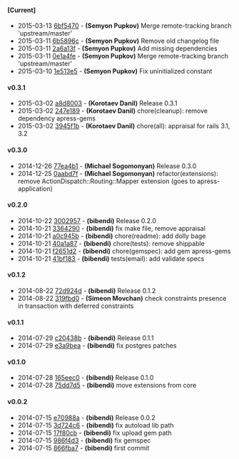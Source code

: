 
#### [Current]
 * 2015-03-13 [6bf5470](../../commit/6bf5470) - __(Semyon Pupkov)__ Merge remote-tracking branch 'upstream/master'
 * 2015-03-11 [6b5896c](../../commit/6b5896c) - __(Semyon Pupkov)__ Remove old changelog file
 * 2015-03-11 [2a6a13f](../../commit/2a6a13f) - __(Semyon Pupkov)__ Add missing dependencies
 * 2015-03-11 [0e1a4fe](../../commit/0e1a4fe) - __(Semyon Pupkov)__ Merge remote-tracking branch 'upstream/master'
 * 2015-03-10 [1e513e5](../../commit/1e513e5) - __(Semyon Pupkov)__ Fix uninitialized constant

#### v0.3.1
 * 2015-03-02 [a8d8003](../../commit/a8d8003) - __(Korotaev Danil)__ Release 0.3.1
 * 2015-03-02 [247e189](../../commit/247e189) - __(Korotaev Danil)__ chore(cleanup): remove dependency apress-gems
 * 2015-03-02 [3945f1b](../../commit/3945f1b) - __(Korotaev Danil)__ chore(all): appraisal for rails 3.1, 3.2

#### v0.3.0
 * 2014-12-26 [77ea4b1](../../commit/77ea4b1) - __(Michael Sogomonyan)__ Release 0.3.0
 * 2014-12-25 [0aabd7f](../../commit/0aabd7f) - __(Michael Sogomonyan)__ refactor(extensions): remove ActionDispatch::Routing::Mapper extension (goes to apress-application)

#### v0.2.0
 * 2014-10-22 [3002957](../../commit/3002957) - __(bibendi)__ Release 0.2.0
 * 2014-10-21 [3364290](../../commit/3364290) - __(bibendi)__ fix make file, remove appraisal
 * 2014-10-21 [a0c945b](../../commit/a0c945b) - __(bibendi)__ chore(readme): add dolly bage
 * 2014-10-21 [40a1a87](../../commit/40a1a87) - __(bibendi)__ chore(tests): remove shippable
 * 2014-10-21 [f2651d2](../../commit/f2651d2) - __(bibendi)__ chore(gemspec): add gem apress-gems
 * 2014-10-21 [41bf183](../../commit/41bf183) - __(bibendi)__ tests(email): add validate specs

#### v0.1.2
 * 2014-08-22 [72d924d](../../commit/72d924d) - __(bibendi)__ Release 0.1.2
 * 2014-08-22 [319fbd0](../../commit/319fbd0) - __(Simeon Movchan)__ check constraints presence in transaction with deferred constraints

#### v0.1.1
 * 2014-07-29 [c20438b](../../commit/c20438b) - __(bibendi)__ Release 0.1.1
 * 2014-07-29 [e3a9bea](../../commit/e3a9bea) - __(bibendi)__ fix postgres patches

#### v0.1.0
 * 2014-07-28 [165eec0](../../commit/165eec0) - __(bibendi)__ Release 0.1.0
 * 2014-07-28 [75dd7d5](../../commit/75dd7d5) - __(bibendi)__ move extensions from core

#### v0.0.2
 * 2014-07-15 [e70988a](../../commit/e70988a) - __(bibendi)__ Release 0.0.2
 * 2014-07-15 [3d724c6](../../commit/3d724c6) - __(bibendi)__ fix autoload lib path
 * 2014-07-15 [17f80cb](../../commit/17f80cb) - __(bibendi)__ fix upload gem path
 * 2014-07-15 [986f4d3](../../commit/986f4d3) - __(bibendi)__ fix gemspec
 * 2014-07-15 [866fba7](../../commit/866fba7) - __(bibendi)__ first commit
